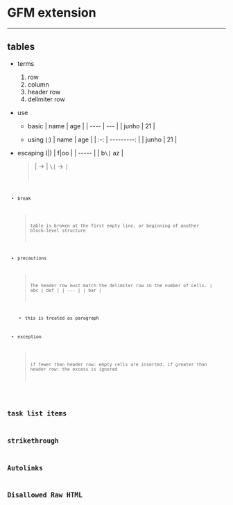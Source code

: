# GFM extension
----
## tables
- terms
  1. row
  2. column
  3. header row
  4. delimiter row
- use
  - basic
        | name | age |
        | ---- | --- |
        | junho | 21 |
  
  - using (:)
        | name | age |
        | :-: | ---------: |
        | junho | 21 |     
- escaping (\|)
    | f\|oo |
    | ----- |
    | b`\|` az |
    
  > \| -> |
  > `\|` -> <code>|<code>
- break
  > table is broken at the first empty line, or beginning of another block-level structure
  
- precautions
  >The header row must match the delimiter row in the number of cells.
    | abc | def |
    | --- |
    | bar |
  - this is treated as paragraph
- exception
  > if fewer than header row:
  > empty cells are inserted.
  > if greater than header row:
  > the excess is ignored

## task list items

## strikethrough

## Autolinks

## Disallowed Raw HTML

